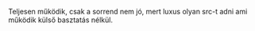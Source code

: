 Teljesen működik, csak a sorrend nem jó, mert luxus olyan src-t adni ami működik külső basztatás nélkül.
